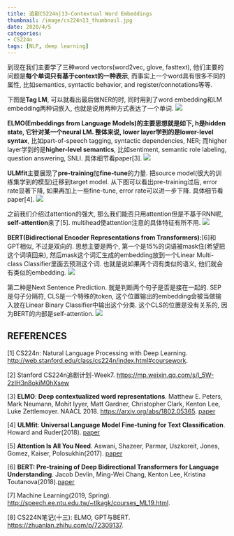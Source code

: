 ```yaml
---
title: 追剧CS224n|13-Contextual Word Embeddings
thumbnail: /image/cs224n13_thumbnail.jpg
date: 2020/4/5
categories: 
- CS224n
tags: [NLP, deep learning]
---
```


到现在我们主要学了三种word vectors(word2vec, glove, fasttext), 他们主要的问题是**每个单词只有基于context的一种表示**, 而事实上一个word具有很多不同的属性, 比如semantics, syntactic behavior, and register/connotations等等.
<!-- more -->

下图是**Tag LM**, 可以就看出最后做NER的时, 同时用到了word embedding和LM embedding两种词嵌入, 也就是说用两种方式表达了一个单词.
![](/image/cs224n13_1.png)

**ELMO(Embeddings from Language Models)**的主要思想就是如下, h是hidden state, 它针对某一个neural LM. 整体来说, lower layer学到的是**lower-level syntax**, 比如part-of-speech tagging, syntactic dependencies, NER; 而higher layer学到的是**higher-level semantics**, 比如sentiment, semantic role labeling, question answering, SNLI. 具体细节看paper[3].
![](/image/cs224n13_2.png)

**ULMfit**主要展现了**pre-training**加**fine-tune**的力量. 把source model(很大的训练集学到的模型)迁移到target model. 从下图可以看出pre-training过后, error rate显著下降, 如果再加上一些fine-tune, error rate可以进一步下降. 具体细节看paper[4].
![](/image/cs224n13_3.png)

之前我们介绍过attention的强大, 那么我们能否只用attention但是不基于RNN呢, **self-attention**来了[5]. multihead使attention注意的具体特征有所不用. 
![](/image/cs224n13_4.png)

**BERT(Bidirectional Encoder Representations from Transformers):**[6]和GPT相似, 不过是双向的. 思想主要是两个, 第一个是15%的词语被mask住(希望把这个词填回来), 然后mask这个词汇生成的embedding放到一个Linear Multi-class Classifier里面去预测这个词. 也就是说如果两个词有类似的语义, 他们就会有类似的embedding. 
![](/image/cs224n13_5.png)

第二种是Next Sentence Prediction. 就是判断两个句子是否是接在一起的. SEP是句子分隔符, CLS是一个特殊的token, 这个位置输出的embedding会被当做输入放在Linear Binary Classifier中输出这个分类. 这个CLS的位置是没有关系的, 因为BERT的内部是self-attention.
![](/image/cs224n13_6.png)

## REFERENCES
[1] CS224n: Natural Language Processing with Deep Learning. http://web.stanford.edu/class/cs224n/index.html#coursework.

[2] Stanford CS224n追剧计划-Week7. https://mp.weixin.qq.com/s/l_5W-2zIH3n8okiM0hXsew

[3] **ELMO**: **Deep contextualized word representations**. Matthew E. Peters, Mark Neumann, Mohit Iyyer, Matt Gardner, Christopher Clark, Kenton Lee, Luke Zettlemoyer. NAACL 2018. https://arxiv.org/abs/1802.05365. [paper](https://arxiv.org/abs/1802.05365)

[4] **ULMfit**: **Universal Language Model Fine-tuning for Text Classification**. Howard and Ruder(2018). [paper](https://arxiv.org/pdf/1801.06146.pdf)

[5] **Attention Is All You Need**. Aswani, Shazeer, Parmar, Uszkoreit,
Jones, Gomez, Kaiser, Polosukhin(2017). [paper](https://arxiv.org/pdf/1706.03762.pdf)

[6] **BERT: Pre-training of Deep Bidirectional Transformers for Language Understanding**. Jacob Devlin, Ming-Wei Chang, Kenton Lee, Kristina Toutanova(2018).[paper](https://arxiv.org/abs/1810.04805)

[7] Machine Learning(2019, Spring). http://speech.ee.ntu.edu.tw/~tlkagk/courses_ML19.html.

[8] CS224N笔记(十三): ELMO, GPT与BERT. https://zhuanlan.zhihu.com/p/72309137.